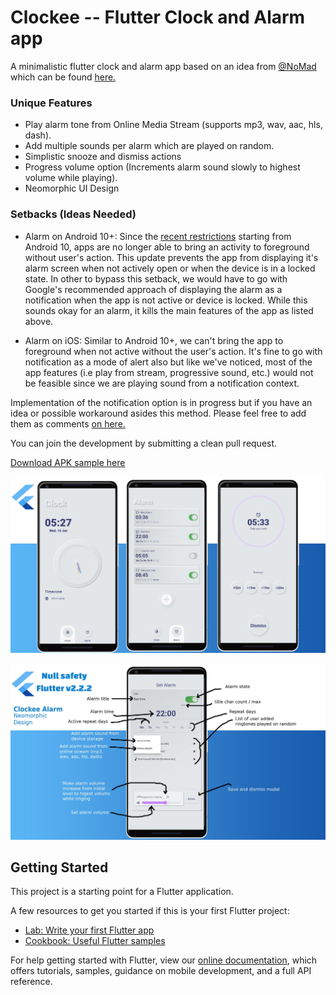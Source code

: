 # Clockee -- Flutter Clock and Alarm app

A minimalistic flutter clock and alarm app based on an idea from [@NoMad](https://devrant.com/users/NoMad) which can be found [here.](https://devrant.com/rants/3708896/i-have-an-android-app-suggestion-a-different-alarm-clock-wakes-you-up-by-increas)

### Unique Features

- Play alarm tone from Online Media Stream (supports mp3, wav, aac, hls, dash).
- Add multiple sounds per alarm which are played on random.
- Simplistic snooze and dismiss actions
- Progress volume option (Increments alarm sound slowly to highest volume while playing).
- Neomorphic UI Design

### Setbacks (Ideas Needed)

- Alarm on Android 10+: Since the [recent restrictions](https://developer.android.com/guide/components/activities/background-starts) starting from Android 10, apps are no longer able to bring an activity to foreground without user's action. This update prevents the app from displaying it's alarm screen when not actively open or when the device is in a locked state. In other to bypass this setback, we would have to go with Google's recommended approach of displaying the alarm as a notification when the app is not active or device is locked. While this sounds okay for an alarm, it kills the main features of the app as listed above.

- Alarm on iOS: Similar to Android 10+, we can't bring the app to foreground when not active without the user's action. It's fine to go with notification as a mode of alert also but like we've noticed, most of the app features (i.e play from stream, progressive sound, etc.) would not be feasible since we are playing sound from a notification context.

Implementation of the notification option is in progress but if you have an idea or possible workaround asides this method. Please feel free to add them as comments [on here.](https://devrant.com/rants/3708896/i-have-an-android-app-suggestion-a-different-alarm-clock-wakes-you-up-by-increas)

You can join the development by submitting a clean pull request.

[Download APK sample here](sample/)

<a target="_blank" rel="noopener noreferrer" href="sample/clockee.jpg"><img src="sample/clockee.jpg" alt="Clockee App screenshot 1" title="Screenshot" style="max-width:100%;"></a>


<a target="_blank" rel="noopener noreferrer" href="sample/clockee_feats.jpg"><img src="sample/clockee_feats.jpg" alt="Clockee App screenshot 2" title="Screenshot" style="max-width:100%;"></a>

## Getting Started

This project is a starting point for a Flutter application.

A few resources to get you started if this is your first Flutter project:

- [Lab: Write your first Flutter app](https://flutter.dev/docs/get-started/codelab)
- [Cookbook: Useful Flutter samples](https://flutter.dev/docs/cookbook)

For help getting started with Flutter, view our
[online documentation](https://flutter.dev/docs), which offers tutorials,
samples, guidance on mobile development, and a full API reference.
